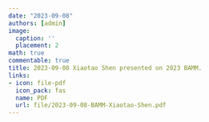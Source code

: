 ```yaml
---
date: "2023-09-08"
authors: [admin]
image:
  caption: ''
  placement: 2
math: true
commentable: true
title: 2023-09-08 Xiaotao Shen presented on 2023 BAMM. 
links:
- icon: file-pdf
  icon_pack: fas
  name: PDF
  url: file/2023-09-08-BAMM-Xiaotao-Shen.pdf
---
```

